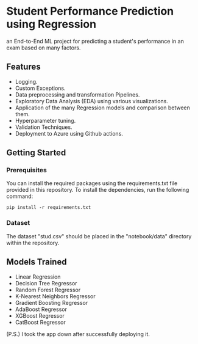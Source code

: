 # Student Performance Prediction using Regression

an End-to-End ML project for predicting a student's performance in an exam based on many factors.

## Features

- Logging.
- Custom Exceptions.
- Data preprocessing and transformation Pipelines.
- Exploratory Data Analysis (EDA) using various visualizations.
- Application of the many Regression models and comparison between them.
- Hyperparameter tuning.
- Validation Techniques.
- Deployment to Azure using Github actions.

## Getting Started

### Prerequisites  

You can install the required packages using the requirements.txt file provided in this repository. To install the dependencies, run the following command:

```pip install -r requirements.txt```

### Dataset

The dataset "stud.csv" should be placed in the "notebook/data" directory within the repository.

## Models Trained

- Linear Regression
- Decision Tree Regressor
- Random Forest Regressor
- K-Nearest Neighbors Regressor
- Gradient Boosting Regressor
- AdaBoost Regressor
- XGBoost Regressor
- CatBoost Regressor

(P.S.) I took the app down after successfully deploying it.

